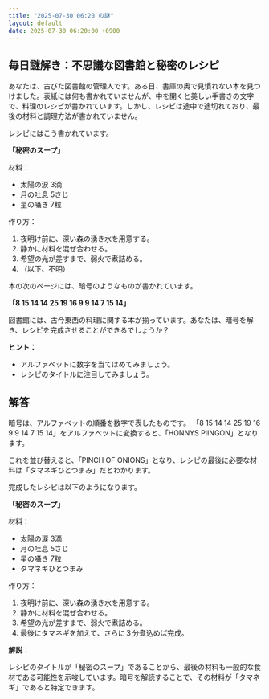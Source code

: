 ```yaml
---
title: "2025-07-30 06:20 の謎"
layout: default
date: 2025-07-30 06:20:00 +0900
---
```

## 毎日謎解き：不思議な図書館と秘密のレシピ

あなたは、古びた図書館の管理人です。ある日、書庫の奥で見慣れない本を見つけました。表紙には何も書かれていませんが、中を開くと美しい手書きの文字で、料理のレシピが書かれています。しかし、レシピは途中で途切れており、最後の材料と調理方法が書かれていません。

レシピにはこう書かれています。

**「秘密のスープ」**

材料：

*   太陽の涙 3滴
*   月の吐息 5さじ
*   星の囁き 7粒

作り方：

1.  夜明け前に、深い森の湧き水を用意する。
2.  静かに材料を混ぜ合わせる。
3.  希望の光が差すまで、弱火で煮詰める。
4.  （以下、不明）

本の次のページには、暗号のようなものが書かれています。

**「8 15 14 14 25 19 16 9 9 14 7 15 14」**

図書館には、古今東西の料理に関する本が揃っています。あなたは、暗号を解き、レシピを完成させることができるでしょうか？

**ヒント：**

*   アルファベットに数字を当てはめてみましょう。
*   レシピのタイトルに注目してみましょう。

## 解答

暗号は、アルファベットの順番を数字で表したものです。
「8 15 14 14 25 19 16 9 9 14 7 15 14」をアルファベットに変換すると、「HONNYS PIINGON」となります。

これを並び替えると、「PINCH OF ONIONS」となり、レシピの最後に必要な材料は「タマネギひとつまみ」だとわかります。

完成したレシピは以下のようになります。

**「秘密のスープ」**

材料：

*   太陽の涙 3滴
*   月の吐息 5さじ
*   星の囁き 7粒
*   タマネギひとつまみ

作り方：

1.  夜明け前に、深い森の湧き水を用意する。
2.  静かに材料を混ぜ合わせる。
3.  希望の光が差すまで、弱火で煮詰める。
4.  最後にタマネギを加えて、さらに３分煮込めば完成。

**解説：**

レシピのタイトルが「秘密のスープ」であることから、最後の材料も一般的な食材である可能性を示唆しています。暗号を解読することで、その材料が「タマネギ」であると特定できます。
